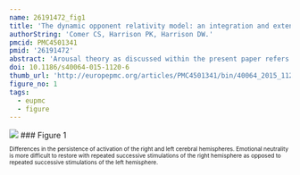 ```yaml
---
name: 26191472_fig1
title: 'The dynamic opponent relativity model: an integration and extension of capacity theory and existing theoretical perspectives on the neuropsychology of arousal and emotion.'
authorString: 'Comer CS, Harrison PK, Harrison DW.'
pmcid: PMC4501341
pmid: '26191472'
abstract: 'Arousal theory as discussed within the present paper refers to those mechanisms and neural systems involved in central nervous system activation and more specifically the systems involved in cortical activation. Historical progress in the evolution of arousal theory has led to a better understanding of the functional neural systems involved in arousal or activation processes and ultimately contributed much to our current theories of emotion. Despite evidence for the dynamic interplay between the left and right cerebral hemispheres, the concepts of cerebral balance and dynamic activation have been emphasized in the neuropsychological literature. A conceptual model is proposed herein that incorporates the unique contributions from multiple neuropsychological theories of arousal and emotion. It is argued that the cerebral hemispheres may play oppositional roles in emotion partially due to the differences in their functional specializations and in their persistence upon activation. In the presence of a threat or provocation, the right hemisphere may activate survival relevant responses partially derived from hemispheric specializations in arousal and emotional processing, including the mobilization of sympathetic drive to promote heightened blood pressure, heart rate, glucose mobilization and respiratory support necessary for the challenge. Oppositional processes and mechanisms are discussed, which may be relevant to the regulatory control over the survival response; however, the capacity of these systems is necessarily limited. A limited capacity mechanism is proposed, which is familiar within other physiological systems, including that providing for the prevention of muscular damage under exceptional demand. This capacity theory is proposed, wherein a link may be expected between exceptional stress within a neural system and damage to the neural system. These mechanisms are proposed to be relevant to emotion and emotional disorders. Discussion is provided on the possible role of currently applied therapeutic interventions for emotional disorders.'
doi: 10.1186/s40064-015-1120-6
thumb_url: 'http://europepmc.org/articles/PMC4501341/bin/40064_2015_1120_Fig1_HTML.gif'
figure_no: 1
tags:
  - eupmc
  - figure
---
```

<img src='http://europepmc.org/articles/PMC4501341/bin/40064_2015_1120_Fig1_HTML.jpg' style='max-height: 300px'>
### Figure 1
<p style='font-size: 10px;'>Differences in the persistence of activation of the right and left cerebral hemispheres. Emotional neutrality is more difficult to restore with repeated successive stimulations of the right hemisphere as opposed to repeated successive stimulations of the left hemisphere.</p>